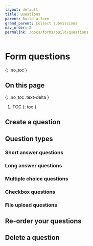 ```yaml
---
layout: default
title: Questions
parent: Build a form
grand_parent: Collect submissions
nav_order: 2
permalink: /docs/forms/build/questions
---
```


# Form questions
{: .no_toc }

## On this page
{: .no_toc .text-delta }

1. TOC
{: toc }

## Create a question
## Question types
### Short answer questions
### Long answer questions
### Multiple choice questions
### Checkbox questions
### File upload questions
## Re-order your questions
## Delete a question
